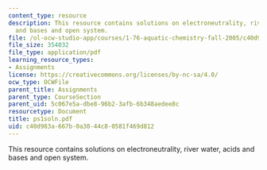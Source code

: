 ```yaml
---
content_type: resource
description: This resource contains solutions on electroneutrality, river water, acids
  and bases and open system.
file: /ol-ocw-studio-app/courses/1-76-aquatic-chemistry-fall-2005/c40d983a667b0a3044c80581f469d812_ps1soln.pdf
file_size: 354032
file_type: application/pdf
learning_resource_types:
- Assignments
license: https://creativecommons.org/licenses/by-nc-sa/4.0/
ocw_type: OCWFile
parent_title: Assignments
parent_type: CourseSection
parent_uid: 5c067e5a-dbe8-96b2-3afb-6b348aedee8c
resourcetype: Document
title: ps1soln.pdf
uid: c40d983a-667b-0a30-44c8-0581f469d812
---
```

This resource contains solutions on electroneutrality, river water, acids and bases and open system.
